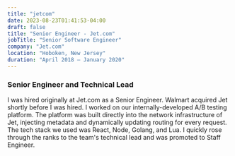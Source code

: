 ```yaml
---
title: "jetcom"
date: 2023-08-23T01:41:53-04:00
draft: false
title: "Senior Engineer - Jet.com"
jobTitle: "Senior Software Engineer"
company: "Jet.com"
location: "Hoboken, New Jersey"
duration: "April 2018 – January 2020"
---
```


### Senior Engineer and Technical Lead

I was hired originally at Jet.com as a Senior Engineer. Walmart acquired Jet shortly before I was hired. I worked on our internally-developed A/B testing platform. The platform was built directly into the network infrastructure of Jet, injecting metadata and dynamically updating routing for every request. The tech stack we used was React, Node, Golang, and Lua. I quickly rose through the ranks to the team's technical lead and was promoted to Staff Engineer.
